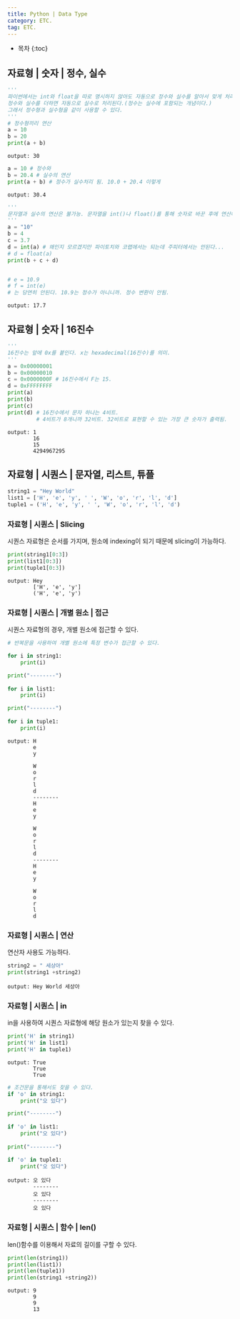 ```yaml
---
title: Python | Data Type
category: ETC.
tag: ETC.
---
```











* 목차
{:toc}














## 자료형 | 숫자 | 정수, 실수


```python
'''
파이썬에서는 int와 float을 따로 명시하지 않아도 자동으로 정수와 실수를 알아서 맞게 처리한다.
정수와 실수를 더하면 자동으로 실수로 처리된다.(정수는 실수에 포함되는 개념이다.)
그래서 정수형과 실수형을 같이 사용할 수 있다.
'''
# 정수형끼리 연산
a = 10
b = 20
print(a + b)
```

    output: 30
    


```python
a = 10 # 정수와
b = 20.4 # 실수의 연산
print(a + b) # 정수가 실수처리 됨. 10.0 + 20.4 이렇게
```

    output: 30.4
    


```python
'''
문자열과 실수의 연산은 불가능. 문자열을 int()나 float()를 통해 숫자로 바꾼 후에 연산해야 한다.
'''
a = "10"
b = 4
c = 3.7
d = int(a) # 왜인지 모르겠지만 파이토치와 코랩에서는 되는데 주피터에서는 안된다...
# d = float(a)
print(b + c + d)


# e = 10.9
# f = int(e)
# 는 당연히 안된다. 10.9는 정수가 아니니까. 정수 변환이 안됨.
```

    output: 17.7
    

## 자료형 | 숫자 | 16진수


```python
'''
16진수는 앞에 0x를 붙인다. x는 hexadecimal(16진수)를 의미.
'''
a = 0x00000001
b = 0x00000010
c = 0x0000000F # 16진수에서 F는 15.
d = 0xFFFFFFFF
print(a)
print(b)
print(c)
print(d) # 16진수에서 문자 하나는 4비트. 
         # 4비트가 8개니까 32비트. 32비트로 표현할 수 있는 가장 큰 숫자가 출력됨.
```

    output: 1
            16
            15
            4294967295
    

## 자료형 | 시퀀스 | 문자열, 리스트, 튜플


```python
string1 = "Hey World"
list1 = ['H', 'e', 'y', ' ', 'W', 'o', 'r', 'l', 'd']
tuple1 = ('H', 'e', 'y', ' ', 'W', 'o', 'r', 'l', 'd')
```

### 자료형 | 시퀀스 | Slicing

시퀀스 자료형은 순서를 가지며, 원소에 indexing이 되기 때문에 slicing이 가능하다.


```python
print(string1[0:3])
print(list1[0:3])
print(tuple1[0:3])
```

    output: Hey
            ['H', 'e', 'y']
            ('H', 'e', 'y')
    

### 자료형 | 시퀀스 | 개별 원소 | 접근

시퀀스 자료형의 경우, 개별 원소에 접근할 수 있다.


```python
# 반복문을 사용하여 개별 원소에 특정 변수가 접근할 수 있다.

for i in string1:
    print(i)

print("--------")
    
for i in list1:
    print(i)

print("--------")
    
for i in tuple1:
    print(i)
```

    output: H
            e
            y
     
            W
            o
            r
            l
            d
            --------
            H
            e
            y
     
            W
            o
            r
            l
            d
            --------
            H
            e
            y
     
            W
            o
            r
            l
            d
    

### 자료형 | 시퀀스 | 연산

연산자 사용도 가능하다.


```python
string2 = " 세상아"
print(string1 +string2)
```

    output: Hey World 세상아
    

### 자료형 | 시퀀스 | in

in을 사용하여 시퀀스 자료형에 해당 원소가 있는지 찾을 수 있다.


```python
print('H' in string1)
print('H' in list1)
print('H' in tuple1)
```

    output: True
            True
            True
    


```python
# 조건문을 통해서도 찾을 수 있다.
if 'o' in string1:
    print("오 있다")

print("--------")
    
if 'o' in list1:
    print("오 있다")
    
print("--------") 

if 'o' in tuple1:
    print("오 있다")
```

    output: 오 있다
            --------
            오 있다
            --------
            오 있다
    

### 자료형 | 시퀀스 | 함수 | len()

len()함수를 이용해서 자료의 길이를 구할 수 있다. 


```python
print(len(string1))
print(len(list1))
print(len(tuple1))
print(len(string1 +string2))
```

    output: 9
            9
            9
            13
    


